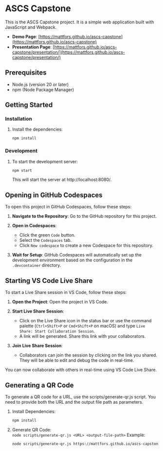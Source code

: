 # ASCS Capstone

This is the ASCS Capstone project. It is a simple web application built with JavaScript and Webpack.

- **Demo Page**: [https://mattfors.github.io/ascs-capstone](https://mattfors.github.io/ascs-capstone)
- **Presentation Page**: [https://mattfors.github.io/ascs-capstone/presentation/](https://mattfors.github.io/ascs-capstone/presentation/)


## Prerequisites

- Node.js (version 20 or later)
- npm (Node Package Manager)

## Getting Started

### Installation

1. Install the dependencies:
   ```sh
   npm install
    ```

### Development
1. To start the development server:
   ```sh
   npm start
   ```
    This will start the server at http://localhost:8080/.  

## Opening in GitHub Codespaces

To open this project in GitHub Codespaces, follow these steps:

1. **Navigate to the Repository**: Go to the GitHub repository for this project.

2. **Open in Codespaces**:
   - Click the green `Code` button.
   - Select the `Codespaces` tab.
   - Click `New codespace` to create a new Codespace for this repository.

3. **Wait for Setup**: GitHub Codespaces will automatically set up the development environment based on the configuration in the `.devcontainer` directory.


## Starting VS Code Live Share

To start a Live Share session in VS Code, follow these steps:

1. **Open the Project**: Open the project in VS Code.

2. **Start Live Share Session**:
   - Click on the Live Share icon in the status bar or use the command palette (`Ctrl+Shift+P` or `Cmd+Shift+P` on macOS) and type `Live Share: Start Collaboration Session`.
   - A link will be generated. Share this link with your collaborators.

3. **Join Live Share Session**:
   - Collaborators can join the session by clicking on the link you shared. They will be able to edit and debug the code in real-time.

You can now collaborate with others in real-time using VS Code Live Share.


## Generating a QR Code
To generate a QR code for a URL, use the scripts/generate-qr.js script. You need to provide both the URL and the output file path as parameters.  

1. Install Dependencies:  
   ```sh
   npm install
    ```
   
2. Generate QR Code:  
`node scripts/generate-qr.js <URL> <output-file-path>`
Example:  
   ```sh
   node scripts/generate-qr.js https://mattfors.github.io/ascs-capstone/ src/presentation/qr-code.png
    ```
